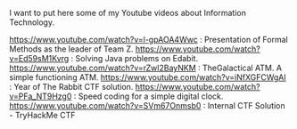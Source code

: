 I want to put here some of my Youtube videos about Information Technology.

https://www.youtube.com/watch?v=l-gpAOA4Wwc : Presentation of Formal Methods as the leader of Team Z.
https://www.youtube.com/watch?v=Ed59sM1Kvrg : Solving Java problems on Edabit.
https://www.youtube.com/watch?v=rZwl2BayNKM : TheGalactical ATM. A simple functioning ATM.
https://www.youtube.com/watch?v=iNfXGFCWgAI : Year of The Rabbit CTF solution.
https://www.youtube.com/watch?v=PFa_NT9Hzg0 : Speed coding for a simple digital clock.
https://www.youtube.com/watch?v=SVm67Onmsb0 : Internal CTF Solution - TryHackMe CTF

